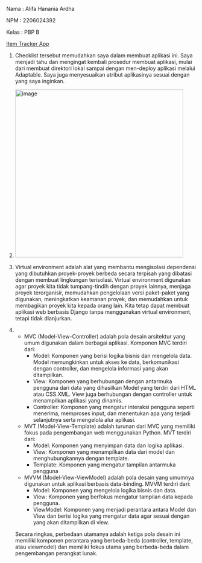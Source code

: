 Nama    : Alifa Hanania Ardha

NPM     : 2206024392

Kelas   : PBP B

[Item Tracker App](https://item-tracker.adaptable.app/main/)

1. Checklist tersebut memudahkan saya dalam membuat aplikasi ini. Saya menjadi tahu dan mengingat kembali prosedur membuat aplikasi, mulai dari membuat direktori lokal sampai dengan men-deploy aplikasi melalui Adaptable. Saya juga menyesuaikan atribut aplikasinya sesuai dengan yang saya inginkan.
2. <img width="445" alt="image" src="https://github.com/hunnania/item_tracker/assets/119483290/493c40e4-3c8d-4bec-aac3-571e2d6e58b8">
3. Virtual environment adalah alat yang membantu mengisolasi dependensi yang dibutuhkan proyek-proyek berbeda secara terpisah yang dibatasi dengan membuat lingkungan terisolasi. Virtual environment digunakan agar proyek kita tidak tumpang-tindih dengan proyek lainnya, menjaga proyek terorganisir, memudahkan pengelolaan versi paket-paket yang digunakan, meningkatkan keamanan proyek, dan memudahkan untuk membagikan proyek kita kepada orang lain. Kita tetap dapat membuat aplikasi web berbasis Django tanpa menggunakan virtual environment, tetapi tidak dianjurkan.
4. - MVC (Model-View-Controller) adalah pola desain arsitektur yang umum digunakan dalam berbagai aplikasi. Komponen MVC terdiri dari:
     * Model: Komponen yang berisi logika bisnis dan mengelola data. Model memungkinkan untuk akses ke data, berkomunikasi dengan controller, dan mengelola informasi yang akan ditampilkan.
     * View: Komponen yang berhubungan dengan antarmuka pengguna dari data yang dihasilkan Model yang terdiri dari HTML atau CSS.XML. View juga berhubungan dengan controller untuk menampilkan aplikasi yang dinamis.
     * Controller: Komponen yang mengatur interaksi pengguna seperti menerima, memproses input, dan menentukan apa yang terjadi selanjutnya serta mengelola alur aplikasi.
   - MVT (Model-View-Template) adalah turunan dari MVC yang memiliki fokus pada pengembangan web menggunakan Python. MVT terdiri dari:
     * Model: Komponen yang menyimpan data dan logika aplikasi.
     * View: Komponen yang menampilkan data dari model dan menghubungkannya dengan template.
     * Template: Komponen yang mengatur tampilan antarmuka pengguna
   - MVVM (Model-View-ViewModel) adalah pola desain yang umumnya digunakan untuk aplikasi berbasis data-binding. MVVM terdiri dari:
     * Model: Komponen yang mengelola logika bisnis dan data.
     * View: Komponen yang berfokus mengatur tampilan data kepada pengguna.
     * ViewModel: Komponen yang menjadi perantara antara Model dan View dan berisi logika yang mengatur data agar sesuai dengan yang akan ditampilkan di view.
       
  
   Secara ringkas, perbedaan utamanya adalah ketiga pola desain ini memiliki komponen perantara yang berbeda-beda (controller, template, atau viewmodel) dan memiliki fokus utama yang berbeda-beda dalam pengembangan perangkat lunak.

